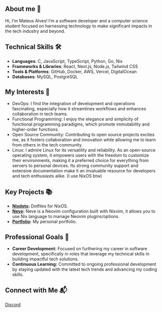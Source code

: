 ## About me 📜
Hi, I'm Mateus Alves! I’m a software developer and a computer science student focused on harnessing technology to make significant impacts in the tech industry and beyond.

## Technical Skills 🛠️
- **Languages**: C, JavaScript, TypeScript, Python, Go, Nix
- **Frameworks & Libraries**: React, Next.js, Node.js, Tailwind CSS
- **Tools & Platforms**: GitHub, Docker, AWS, Vercel, DigitalOcean
- **Databases**: MySQL, PostgreSQL

## My Interests 👀
- DevOps: I find the integration of development and operations fascinating, especially how it streamlines workflows and enhances collaboration in tech teams.
- Functional Programming: I enjoy the elegance and simplicity of functional programming paradigms, which promote immutability and higher-order functions.
- Open Source Community: Contributing to open source projects excites me, as it fosters collaboration and innovation while allowing me to learn from others in the tech community.
- Linux: I admire Linux for its versatility and reliability. As an open-source operating system, it empowers users with the freedom to customize their environments, making it a preferred choice for everything from servers to personal devices. Its strong community support and extensive documentation make it an invaluable resource for developers and tech enthusiasts alike. (I use NixOS btw)

## Key Projects 📚
- **[Nixdots](https://github.com/redyf/nixdots):** Dotfiles for NixOS.
- **[Neve](https://github.com/redyf/Neve):** Neve is a Neovim configuration built with Nixvim, it allows you to use Nix language to manage Neovim plugins/options. 
- **[Portfolio](https://github.com/redyf/portfolio):** My personal portfolio.

## Professional Goals 🚀
- **Career Development:** Focused on furthering my career in software development, specifically in roles that leverage my technical skills in building impactful tech solutions.
- **Continuous Learning:** Committed to ongoing professional development by staying updated with the latest tech trends and advancing my coding skills.

## Connect with Me 📬
[Discord](https://discord.com/users/438124064024821773)
